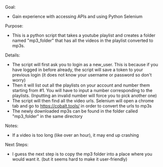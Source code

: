Goal:
- Gain experience with accessing APIs and using Python Selenium

Purpose:
- This is a python script that takes a youtube playlist and creates a folder named "mp3_folder" that has all the videos in the playlist converted to mp3s.

Details:
- The script will first ask you to login as a new_user. This is because if you have logged in before already, the script will save a token to your previous login (it does not know your username or password so don't worry)
- Then it will list out all the playlists on your account and number them starting from #1. You will have to input a number corresponding to the playlists. (Inputting an invalid number will force you to pick another one)
- The script will then find all the video urls. Selenium will open a chrome tab and go to https://cobalt.tools/ in order to convert the urls to mp3s
- The newly downloaded mp3s can be found in the folder called "mp3_folder" in the same directory

Notes:
- If a video is too long (like over an hour), it may end up crashing

Next Steps:
- I guess the next step is to copy the mp3 folder into a place where you would want it. (but it seems hard to make it user-friendly)
